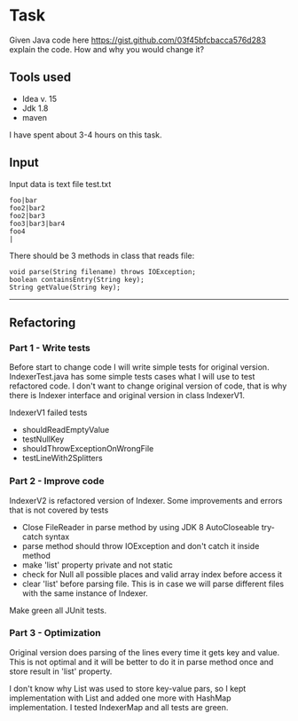 # Task 
Given Java code here  https://gist.github.com/03f45bfcbacca576d283 explain the code. How and why you would change it?

## Tools used
 * Idea v. 15
 * Jdk 1.8
 * maven

I have spent about 3-4 hours on this task.

## Input
 Input data is text file test.txt 
 
    foo|bar
    foo2|bar2
    foo2|bar3
    foo3|bar3|bar4
    foo4
    |

There should be 3 methods in class that reads file: 

    void parse(String filename) throws IOException;
    boolean containsEntry(String key);
    String getValue(String key);

*****

## Refactoring

### Part 1 - Write tests
 Before start to change code I will write simple tests for original version. 
 IndexerTest.java has some simple tests cases what I will use to test refactored code.
 I don't want to change original version of code, that is why there is Indexer interface and original version in class IndexerV1.
 
 IndexerV1 failed tests 
 + shouldReadEmptyValue
 + testNullKey
 + shouldThrowExceptionOnWrongFile
 + testLineWith2Splitters
 
### Part 2 - Improve code
 IndexerV2 is refactored version of Indexer.
 Some improvements and errors that is not covered by tests 
 * Close FileReader in parse method by using JDK 8 AutoCloseable try-catch syntax
 * parse method should throw IOException and don't catch it inside method
 * make 'list' property  private and not static 
 * check for Null all possible places and valid array index before access it
 * clear 'list' before parsing file. This is in case we will parse different files with the same instance of Indexer.
 
 Make green all JUnit tests.
 
### Part 3 - Optimization
 Original version does parsing of the lines every time it gets key and value. 
 This is not optimal and it will be better to do it in parse method once and store result in 'list' property.
 
 
 I don't know why List was used to store key-value pars, so I kept implementation with List and added one more with HashMap implementation.
 I tested IndexerMap and all tests are green.



